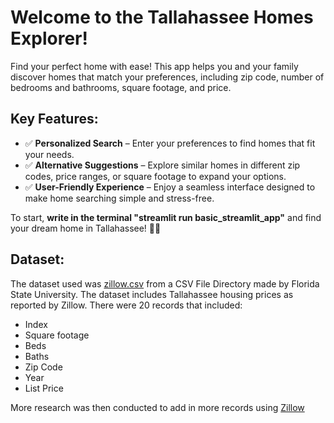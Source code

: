 # Welcome to the Tallahassee Homes Explorer!

Find your perfect home with ease! This app helps you and your family discover homes that match your preferences, including zip code, number of bedrooms and bathrooms, square footage, and price.

## Key Features:
- ✅ **Personalized Search** – Enter your preferences to find homes that fit your needs.
- ✅ **Alternative Suggestions** – Explore similar homes in different zip codes, price ranges, or square footage to expand your options.
- ✅ **User-Friendly Experience** – Enjoy a seamless interface designed to make home searching simple and stress-free.

To start, **write in the terminal "streamlit run basic_streamlit_app"** and find your dream home in Tallahassee! 🏡✨

## Dataset:
The dataset used was [zillow.csv](https://people.sc.fsu.edu/~jburkardt/data/csv/zillow.csv) from a CSV File Directory made by Florida State University. The dataset includes Tallahassee housing prices as reported by Zillow. There were 20 records that included:
- Index
- Square footage
- Beds
- Baths
- Zip Code
- Year
- List Price

More research was then conducted to add in more records using [Zillow](https://www.zillow.com)
